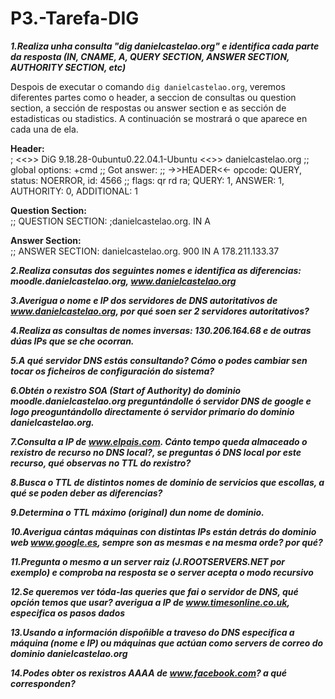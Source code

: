 # P3.-Tarefa-DIG

***1.Realiza unha consulta "dig danielcastelao.org" e identifica cada parte da resposta (IN, CNAME, A, QUERY SECTION, ANSWER SECTION, AUTHORITY SECTION, etc)***

Despois de executar o comando `dig danielcastelao.org`, veremos diferentes partes como o header, a seccion de consultas ou question section, a sección de respostas ou answer section e as sección de estadisticas ou stadistics. A continuación se mostrará o que aparece en cada una de ela.

**Header:**  
; <<>> DiG 9.18.28-0ubuntu0.22.04.1-Ubuntu <<>> danielcastelao.org
;; global options: +cmd
;; Got answer:
;; ->>HEADER<<- opcode: QUERY, status: NOERROR, id: 4566
;; flags: qr rd ra; QUERY: 1, ANSWER: 1, AUTHORITY: 0, ADDITIONAL: 1


**Question Section:**  
;; QUESTION SECTION:
;danielcastelao.org.		IN	A

**Answer Section:**  
;; ANSWER SECTION:
danielcastelao.org.	900	IN	A	178.211.133.37

***2.Realiza consutas dos seguintes nomes e identifica as diferencias: moodle.danielcastelao.org, www.danielcastelao.org***  

***3.Averigua o nome e IP dos servidores de DNS autoritativos de www.danielcastelao.org, por qué soen ser 2 servidores autoritativos?***

***4.Realiza as consultas de nomes inversas: 130.206.164.68 e de outras dúas IPs que se che ocorran.***

***5.A qué servidor DNS estás consultando? Cómo o podes cambiar sen tocar os ficheiros de configuración do sistema?***

***6.Obtén o rexistro SOA (Start of Authority) do dominio  moodle.danielcastelao.org preguntándolle ó servidor DNS de google e logo preoguntándollo directamente ó servidor primario do dominio danielcastelao.org.*** 

***7.Consulta a IP de www.elpais.com. Cánto tempo queda almaceado o rexistro de recurso no DNS local?, se preguntas ó DNS local por este recurso, qué observas no TTL do rexistro?***

***8.Busca o TTL de distintos nomes de dominio de servicios que escollas, a qué se poden deber as diferencias?***

***9.Determina o TTL máximo (original) dun nome de dominio.***

***10.Averigua cántas máquinas con distintas IPs están detrás do dominio web www.google.es, sempre son as mesmas e na mesma orde? por qué?***

***11.Pregunta o mesmo a un server raiz (J.ROOTSERVERS.NET por exemplo) e comproba na resposta se o server acepta o modo recursivo***

***12.Se queremos ver tóda-las queries que fai o servidor de DNS, qué opción temos que usar? averigua a IP de www.timesonline.co.uk, especifica os pasos dados***

***13.Usando a información dispoñible a traveso do DNS especifica a máquina (nome e IP) ou máquinas que actúan como servers de correo do dominio danielcastelao.org***

***14.Podes obter os rexistros AAAA de www.facebook.com? a qué corresponden?***
